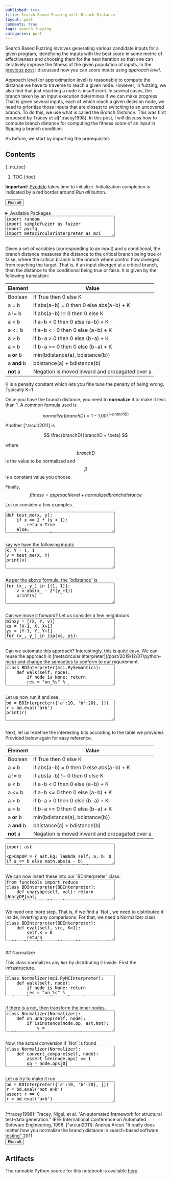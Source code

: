 ```yaml
---
published: true
title: Search Based Fuzzing with Branch Distance
layout: post
comments: true
tags: search fuzzing
categories: post
---
```


Search Based Fuzzing involves generating various candidate inputs for a given
program, identifying the inputs with the best score in some metric of
effectiveness and choosing them for the next iteration so that one can
iteratively improve the fitness of the given population of inputs.
In the [previous post](/post/2024/06/27/search-based-fuzzing-approach-level/)
I discussed how you can score inputs using *approach level*. 

Approach level (or approximation level) is reasonable to compute the
distance we have to traverse to reach a given node. However, in fuzzing, we
also find that just reaching a node is insufficient. In several cases, the
branch taken by an input execution determines if we can make progress. That is
given several inputs, each of which reach a given decision node, we need to
prioritize those inputs that are closest to switching to an uncovered branch.
To do this, we use what is called the *Branch Distance*. This was first
proposed by Tracey et al[^tracey1998]. In this post, I will discuss how to
compute branch distance for computing the fitness score of an input in
flipping a branch condition.

As before, we start by importing the prerequisites

## Contents
{:.no_toc}

1. TOC
{:toc}

<script src="/resources/js/graphviz/index.min.js"></script>
<script>
// From https://github.com/hpcc-systems/hpcc-js-wasm
// Hosted for teaching.
var hpccWasm = window["@hpcc-js/wasm"];
function display_dot(dot_txt, div) {
    hpccWasm.graphviz.layout(dot_txt, "svg", "dot").then(svg => {
        div.innerHTML = svg;
    });
}
window.display_dot = display_dot
// from js import display_dot
</script>

<script src="/resources/pyodide/full/3.9/pyodide.js"></script>
<link rel="stylesheet" type="text/css" media="all" href="/resources/skulpt/css/codemirror.css">
<link rel="stylesheet" type="text/css" media="all" href="/resources/skulpt/css/solarized.css">
<link rel="stylesheet" type="text/css" media="all" href="/resources/skulpt/css/env/editor.css">

<script src="/resources/skulpt/js/codemirrorepl.js" type="text/javascript"></script>
<script src="/resources/skulpt/js/python.js" type="text/javascript"></script>
<script src="/resources/pyodide/js/env/editor.js" type="text/javascript"></script>

**Important:** [Pyodide](https://pyodide.readthedocs.io/en/latest/) takes time to initialize.
Initialization completion is indicated by a red border around *Run all* button.
<form name='python_run_form'>
<button type="button" name="python_run_all">Run all</button>
</form>

<details>
<summary>Available Packages </summary>
<!--##### Available Packages-->

These are packages that refer either to my previous posts or to pure python
packages that I have compiled, and is available in the below locations. As
before, install them if you need to run the program directly on the machine.
To install, simply download the wheel file (`pkg.whl`) and install using
`pip install pkg.whl`.

<ol>
<li><a href="https://rahul.gopinath.org/py/simplefuzzer-0.0.1-py2.py3-none-any.whl">simplefuzzer-0.0.1-py2.py3-none-any.whl</a> from "<a href="/post/2019/05/28/simplefuzzer-01/">The simplest grammar fuzzer in the world</a>".</li>
<li><a href="https://rahul.gopinath.org/py/pycfg-0.0.1-py2.py3-none-any.whl">pycfg-0.0.1-py2.py3-none-any.whl</a> from "<a href="/post/2019/12/08/python-controlflow/">The Python Control Flow Graph</a>".</li>
<li><a href="https://rahul.gopinath.org/py/pydot-1.4.1-py2.py3-none-any.whl">pydot-1.4.1-py2.py3-none-any.whl</a></li>
<li><a href="https://rahul.gopinath.org/py/metacircularinterpreter-0.0.1-py2.py3-none-any.whl">metacircularinterpreter-0.0.1-py2.py3-none-any.whl</a> from "<a href="/post/2019/12/07/python-mci/">Python Meta Circular Interpreter</a>".</li>
</ol>

<div style='display:none'>
<form name='python_run_form'>
<textarea cols="40" rows="4" id='python_pre_edit' name='python_edit'>
https://rahul.gopinath.org/py/simplefuzzer-0.0.1-py2.py3-none-any.whl
https://rahul.gopinath.org/py/pycfg-0.0.1-py2.py3-none-any.whl
https://rahul.gopinath.org/py/pydot-1.4.1-py2.py3-none-any.whl
https://rahul.gopinath.org/py/metacircularinterpreter-0.0.1-py2.py3-none-any.whl
</textarea>
</form>
</div>
</details>

<!--
############
import random
import simplefuzzer as fuzzer
import pycfg
import metacircularinterpreter as mci

import pydot
import textwrap as tw

############
-->
<form name='python_run_form'>
<textarea cols="40" rows="4" name='python_edit'>
import random
import simplefuzzer as fuzzer
import pycfg
import metacircularinterpreter as mci

import pydot
import textwrap as tw
</textarea><br />
<pre class='Output' name='python_output'></pre>
<div name='python_canvas'></div>
</form>
Given a set of variables (corresponding to an input) and a conditional,
the branch distance measures the distance to the critical branch being
true or false, where the critical branch is the branch where control flow
diverged from reaching the target. That is, if an input diverged at
a critical branch, then the distance to the conditional being true or false.
It is given by the following translation:

| Element   | Value   |
|-----------|---------|
|   Boolean | if True then 0 else K |
|   a = b   | if abs(a-b) = 0 then 0 else abs(a-b) + K  |
|   a != b  | if abs(a-b) != 0 then 0 else K            |
|   a < b   | if a-b < 0 then 0 else (a-b) + K          |
|   a <= b  | if a-b <= 0 then 0 else (a-b) + K         |
|   a > b   | if b-a >  0 then 0 else (b-a) + K         |
|   a > b   | if b-a >= 0 then 0 else (b-a) + K         |
|   a **or** b  | min(bdistance(a), bdistance(b))                     |
|   a **and** b  | bdistance(a) + bdistance(b)                         |
|   **not** a     | Negation is moved inward and propagated over a  |


K is a penalty constant which lets you fine tune the penalty of being wrong. Typically K=1

Once you have the branch distance, you need to **normalize** it to make it less than 1. A common formula used is

$$ normalize(branchD) = 1 − 1.001^{(−branchD)} $$

Another [^arcuri2011] is

$$ \frac{branchD}{branchD + \beta} $$

where $$ branchD $$ is the value to be normalized and $$ \beta $$ is a constant value you choose.

Finally, $$ fitness = approach level + normalized branch distance $$

Let us consider a few examples.

<!--
############
def test_me(x, y):
    if x == 2 * (y + 1):
        return True
    else:
        return False

############
-->
<form name='python_run_form'>
<textarea cols="40" rows="4" name='python_edit'>
def test_me(x, y):
    if x == 2 * (y + 1):
        return True
    else:
        return False
</textarea><br />
<pre class='Output' name='python_output'></pre>
<div name='python_canvas'></div>
</form>
say we have the following inputs

<!--
############
X, Y = 1, 1
v = test_me(X, Y)
print(v)

############
-->
<form name='python_run_form'>
<textarea cols="40" rows="4" name='python_edit'>
X, Y = 1, 1
v = test_me(X, Y)
print(v)
</textarea><br />
<pre class='Output' name='python_output'></pre>
<div name='python_canvas'></div>
</form>
As per the above formula, the `bdistance` is

<!--
############
for (x_, y_) in [(1, 1)]:
    v = abs(x_ - 2*(y_+1))
    print(v)

############
-->
<form name='python_run_form'>
<textarea cols="40" rows="4" name='python_edit'>
for (x_, y_) in [(1, 1)]:
    v = abs(x_ - 2*(y_+1))
    print(v)
</textarea><br />
<pre class='Output' name='python_output'></pre>
<div name='python_canvas'></div>
</form>
Can we move it forward? Let us consider a few neighbours.

<!--
############
minxy = [(X, Y, v)]
xs = [X-1, X, X+1]
ys = [Y-1, Y, Y+1]
for (x_, y_) in zip(xs, ys):
    v_ = abs(x_ - 2*(y_+1))
    print(v_)
    minxy.append((x_, y_, v_))
print(minxy)
# That is, as per this computation, 0, 0 is closer to flipping the branch.
# let us explore the neighbours again
X, Y, v = 0, 0, 2
minxy = [(X, Y, v)]
xs = [X-1, X, X+1]
ys = [Y-1, Y, Y+1]
for (x_, y_) in zip(xs, ys):
    v_ = abs(x_ - 2*(y_+1))
    print(v_)
    minxy.append((x_, y_, v_))
print(minxy)
# again
X, Y, v = -1, -1, 1
minxy = [(X, Y, v)]
xs = [X-1, X, X+1]
ys = [Y-1, Y, Y+1]
for (x_, y_) in zip(xs, ys):
    v_ = abs(x_ - 2*(y_+1))
    print(v_)
    minxy.append((x_, y_, v_))
print(minxy)
# at this point, we have a zero
v = test_me(-2, -2)
print(v)

############
-->
<form name='python_run_form'>
<textarea cols="40" rows="4" name='python_edit'>
minxy = [(X, Y, v)]
xs = [X-1, X, X+1]
ys = [Y-1, Y, Y+1]
for (x_, y_) in zip(xs, ys):
    v_ = abs(x_ - 2*(y_+1))
    print(v_)
    minxy.append((x_, y_, v_))
print(minxy)
# That is, as per this computation, 0, 0 is closer to flipping the branch.
# let us explore the neighbours again
X, Y, v = 0, 0, 2
minxy = [(X, Y, v)]
xs = [X-1, X, X+1]
ys = [Y-1, Y, Y+1]
for (x_, y_) in zip(xs, ys):
    v_ = abs(x_ - 2*(y_+1))
    print(v_)
    minxy.append((x_, y_, v_))
print(minxy)
# again
X, Y, v = -1, -1, 1
minxy = [(X, Y, v)]
xs = [X-1, X, X+1]
ys = [Y-1, Y, Y+1]
for (x_, y_) in zip(xs, ys):
    v_ = abs(x_ - 2*(y_+1))
    print(v_)
    minxy.append((x_, y_, v_))
print(minxy)
# at this point, we have a zero
v = test_me(-2, -2)
print(v)
</textarea><br />
<pre class='Output' name='python_output'></pre>
<div name='python_canvas'></div>
</form>
Can we automate this approach? Interestingly, this is quite easy.
We can reuse the approach in [metacircular interpreter](/post/2019/12/07/python-mci/)
and change the semantics to conform to our requirement.

<!--
############
class BDInterpreter(mci.PySemantics):
    def walk(self, node):
        if node is None: return
        res = "on_%s" % node.__class__.__name__.lower()
        if hasattr(self, res):
            return getattr(self,res)(node)
        raise mci.SynErr('walk: Not Implemented in %s' % type(node))


############
-->
<form name='python_run_form'>
<textarea cols="40" rows="4" name='python_edit'>
class BDInterpreter(mci.PySemantics):
    def walk(self, node):
        if node is None: return
        res = &quot;on_%s&quot; % node.__class__.__name__.lower()
        if hasattr(self, res):
            return getattr(self,res)(node)
        raise mci.SynErr(&#x27;walk: Not Implemented in %s&#x27; % type(node))
</textarea><br />
<pre class='Output' name='python_output'></pre>
<div name='python_canvas'></div>
</form>
Let us now run it and see.

<!--
############
bd = BDInterpreter({'a':10, 'b':20}, [])
r = bd.eval('a+b')
print(r)

############
-->
<form name='python_run_form'>
<textarea cols="40" rows="4" name='python_edit'>
bd = BDInterpreter({&#x27;a&#x27;:10, &#x27;b&#x27;:20}, [])
r = bd.eval(&#x27;a+b&#x27;)
print(r)
</textarea><br />
<pre class='Output' name='python_output'></pre>
<div name='python_canvas'></div>
</form>
Next, let us redefine the interesting bits according to the table we provided.
Provided below again for easy reference.

| Element   | Value   |
|-----------|---------|
|   Boolean | if True then 0 else K |
|   a = b   | if abs(a-b) = 0 then 0 else abs(a-b) + K  |
|   a != b  | if abs(a-b) != 0 then 0 else K            |
|   a < b   | if a-b < 0 then 0 else (a-b) + K          |
|   a <= b  | if a-b <= 0 then 0 else (a-b) + K         |
|   a > b   | if b-a >  0 then 0 else (b-a) + K         |
|   a > b   | if b-a >= 0 then 0 else (b-a) + K         |
|   a **or** b  | min(bdistance(a), bdistance(b))                     |
|   a **and** b  | bdistance(a) + bdistance(b)                         |
|   **not** a     | Negation is moved inward and propagated over a  |

<!--
############
import ast

CmpOP = {
          ast.Eq: lambda self, a, b: 0 if a == b else math.abs(a - b) + self.K,
          ast.NotEq: lambda self, a, b: 0 if a != b else math.abs(a - b) + self.K,
          ast.Lt: lambda self, a, b: 0 if a < b else (a - b) + self.K,
          ast.LtE: lambda self, a, b:  0 if a <= b else (a - b) + self.K,
          ast.Gt: lambda self, a, b: 0 if a > b else (b - a) + self.K,
          ast.GtE: lambda self, a, b:  0 if a >= b else (b - a) + self.K,
          # The following are not in traditional branch distance,
          # but we can make an informed guess.
          ast.Is: lambda self, a, b: 0 if a is b else self.K,
          ast.IsNot: lambda self, a, b:  0 if a is not b else self.K,
          ast.In: lambda self, a, b: 0 if a in b else self.K,
          ast.NotIn: lambda self, a, b: 0 if a not in b else self.K,
}

BoolOP = {
          ast.And: lambda a, b: a + b,
          ast.Or: lambda a, b: min(a, b)
}

UnaryOP = {
          ast.Invert: lambda a: ~a,
          ast.Not: None, # should not exist
          ast.UAdd: lambda a: +a,
          ast.USub: lambda a: -a
}

############
-->
<form name='python_run_form'>
<textarea cols="40" rows="4" name='python_edit'>
import ast

CmpOP = {
          ast.Eq: lambda self, a, b: 0 if a == b else math.abs(a - b) + self.K,
          ast.NotEq: lambda self, a, b: 0 if a != b else math.abs(a - b) + self.K,
          ast.Lt: lambda self, a, b: 0 if a &lt; b else (a - b) + self.K,
          ast.LtE: lambda self, a, b:  0 if a &lt;= b else (a - b) + self.K,
          ast.Gt: lambda self, a, b: 0 if a &gt; b else (b - a) + self.K,
          ast.GtE: lambda self, a, b:  0 if a &gt;= b else (b - a) + self.K,
          # The following are not in traditional branch distance,
          # but we can make an informed guess.
          ast.Is: lambda self, a, b: 0 if a is b else self.K,
          ast.IsNot: lambda self, a, b:  0 if a is not b else self.K,
          ast.In: lambda self, a, b: 0 if a in b else self.K,
          ast.NotIn: lambda self, a, b: 0 if a not in b else self.K,
}

BoolOP = {
          ast.And: lambda a, b: a + b,
          ast.Or: lambda a, b: min(a, b)
}

UnaryOP = {
          ast.Invert: lambda a: ~a,
          ast.Not: None, # should not exist
          ast.UAdd: lambda a: +a,
          ast.USub: lambda a: -a
}
</textarea><br />
<pre class='Output' name='python_output'></pre>
<div name='python_canvas'></div>
</form>
We can now insert these into our `BDInterpreter` class.

<!--
############
from functools import reduce
class BDInterpreter(BDInterpreter):
    def unaryop(self, val): return UnaryOP[val]
    def cmpop(self, val): return CmpOP[val]
    def boolop(self, val): return BoolOP[val]

    def on_unaryop(self, node):
        return self.unaryop(type(node.op))(self.walk(node.operand))

    # we want the comparator to have access to K. So we pass in `self`.
    def on_compare(self, node):
        hd = self.walk(node.left)
        op = node.ops[0]
        tl = self.walk(node.comparators[0])
        return self.cmpop(type(op))(self, hd, tl)

    def on_boolop(self, node):
        return reduce(self.boolop(type(node.op)), [self.walk(n) for n in node.values])

############
-->
<form name='python_run_form'>
<textarea cols="40" rows="4" name='python_edit'>
from functools import reduce
class BDInterpreter(BDInterpreter):
    def unaryop(self, val): return UnaryOP[val]
    def cmpop(self, val): return CmpOP[val]
    def boolop(self, val): return BoolOP[val]

    def on_unaryop(self, node):
        return self.unaryop(type(node.op))(self.walk(node.operand))

    # we want the comparator to have access to K. So we pass in `self`.
    def on_compare(self, node):
        hd = self.walk(node.left)
        op = node.ops[0]
        tl = self.walk(node.comparators[0])
        return self.cmpop(type(op))(self, hd, tl)

    def on_boolop(self, node):
        return reduce(self.boolop(type(node.op)), [self.walk(n) for n in node.values])
</textarea><br />
<pre class='Output' name='python_output'></pre>
<div name='python_canvas'></div>
</form>
We need one more step. That is, if we find a `Not`, we need to distributed it
inside, inverting any comparisons. For that, we need a Normalizer class

<!--
############
class BDInterpreter(BDInterpreter):
    def eval(self, src, K=1):
        self.K = K
        return self.walk(self.normalize(self.parse(src)))

    def normalize(self, myast):
        return Normalizer().walk(myast)

############
-->
<form name='python_run_form'>
<textarea cols="40" rows="4" name='python_edit'>
class BDInterpreter(BDInterpreter):
    def eval(self, src, K=1):
        self.K = K
        return self.walk(self.normalize(self.parse(src)))

    def normalize(self, myast):
        return Normalizer().walk(myast)
</textarea><br />
<pre class='Output' name='python_output'></pre>
<div name='python_canvas'></div>
</form>
## Normalizer

This class normalizes any `Not` by distributing it inside.
First the infrastructure.

<!--
############
class Normalizer(mci.PyMCInterpreter):
    def walk(self, node):
        if node is None: return
        res = "on_%s" % node.__class__.__name__.lower()
        if hasattr(self, res):
            v = getattr(self,res)(node)
            return v
        raise mci.SynErr('walk: Not Implemented in %s' % type(node))

    def on_module(self, node):
        body = []
        for p in node.body:
            v = self.walk(p)
            body.append(v)
        v = ast.Module(body, node.type_ignores)
        ast.fix_missing_locations(v)
        return v

    def on_expr(self, node):
        v = ast.Expr(self.walk(node.value))
        ast.fix_missing_locations(v)
        return v

    def on_compare(self, node):
        # nothing to do, because we do not expect a `not`
        # inside the compare.
        return node

    def on_boolop(self, node):
        values = []
        for v in node.values:
            r = self.walk(v)
            values.append(v)
        v = ast.BoolOp(node.op, values)
        ast.fix_missing_locations(v)
        return v

############
-->
<form name='python_run_form'>
<textarea cols="40" rows="4" name='python_edit'>
class Normalizer(mci.PyMCInterpreter):
    def walk(self, node):
        if node is None: return
        res = &quot;on_%s&quot; % node.__class__.__name__.lower()
        if hasattr(self, res):
            v = getattr(self,res)(node)
            return v
        raise mci.SynErr(&#x27;walk: Not Implemented in %s&#x27; % type(node))

    def on_module(self, node):
        body = []
        for p in node.body:
            v = self.walk(p)
            body.append(v)
        v = ast.Module(body, node.type_ignores)
        ast.fix_missing_locations(v)
        return v

    def on_expr(self, node):
        v = ast.Expr(self.walk(node.value))
        ast.fix_missing_locations(v)
        return v

    def on_compare(self, node):
        # nothing to do, because we do not expect a `not`
        # inside the compare.
        return node

    def on_boolop(self, node):
        values = []
        for v in node.values:
            r = self.walk(v)
            values.append(v)
        v = ast.BoolOp(node.op, values)
        ast.fix_missing_locations(v)
        return v
</textarea><br />
<pre class='Output' name='python_output'></pre>
<div name='python_canvas'></div>
</form>
if there is a not, then transform the inner nodes.

<!--
############
class Normalizer(Normalizer):
    def on_unaryop(self, node):
        if isinstance(node.op, ast.Not):
            v = self.convert_not(node.operand)
            ast.fix_missing_locations(v)
            return v
        else:
            return ast.UnaryOp(node.op, node.operand)

############
-->
<form name='python_run_form'>
<textarea cols="40" rows="4" name='python_edit'>
class Normalizer(Normalizer):
    def on_unaryop(self, node):
        if isinstance(node.op, ast.Not):
            v = self.convert_not(node.operand)
            ast.fix_missing_locations(v)
            return v
        else:
            return ast.UnaryOp(node.op, node.operand)
</textarea><br />
<pre class='Output' name='python_output'></pre>
<div name='python_canvas'></div>
</form>
Now, the actual conversion if `Not` is found

<!--
############
class Normalizer(Normalizer):
    def convert_compare(self, node):
        assert len(node.ops) == 1
        op = node.ops[0]
        if isinstance(op, ast.Eq):
            v = ast.Compare(node.left, [ast.NotEq()], node.comparators)
        elif isinstance(op, ast.NotEq):
            v = ast.Compare(node.left, [ast.Eq()], node.comparators)
        elif isinstance(op, ast.Lt):
            v =  ast.Compare(node.left, [ast.GtE()], node.comparators)
        elif isinstance(op, ast.Gt):
            v =  ast.Compare(node.left, [ast.LtE()], node.comparators)
        elif isinstance(op, ast.GtE):
            v = ast.Compare(node.left, [ast.Lt()], node.comparators)
        elif isinstance(op, ast.LtE):
            v = ast.Compare(node.left, [ast.Gt()], node.comparators)
        elif isinstance(op, ast.In):
            v = ast.Compare(node.left, [ast.NotIn()], node.comparators)
        elif isinstance(op, ast.NotIn):
            v = ast.Compare(node.left, [ast.In()], node.comparators)
        else:
            assert False
        ast.fix_missing_locations(v)
        return v

    def convert_boolop(self, node):
        nots = [self.convert_not(v) for v in node.values]
        if isinstance(node.op, ast.Or):
            return ast.BoolOp(ast.And(), nots)
        elif isinstance(node.op, ast.And):
            return ast.BoolOp(ast.Or(), nots)
        else:
            assert False

    def convert_not(self, node):
        if isinstance(node, ast.Compare):
            return self.convert_compare(node)
        elif isinstance(node, ast.BoolOp):
            return self.convert_boolop(node)
        assert False

############
-->
<form name='python_run_form'>
<textarea cols="40" rows="4" name='python_edit'>
class Normalizer(Normalizer):
    def convert_compare(self, node):
        assert len(node.ops) == 1
        op = node.ops[0]
        if isinstance(op, ast.Eq):
            v = ast.Compare(node.left, [ast.NotEq()], node.comparators)
        elif isinstance(op, ast.NotEq):
            v = ast.Compare(node.left, [ast.Eq()], node.comparators)
        elif isinstance(op, ast.Lt):
            v =  ast.Compare(node.left, [ast.GtE()], node.comparators)
        elif isinstance(op, ast.Gt):
            v =  ast.Compare(node.left, [ast.LtE()], node.comparators)
        elif isinstance(op, ast.GtE):
            v = ast.Compare(node.left, [ast.Lt()], node.comparators)
        elif isinstance(op, ast.LtE):
            v = ast.Compare(node.left, [ast.Gt()], node.comparators)
        elif isinstance(op, ast.In):
            v = ast.Compare(node.left, [ast.NotIn()], node.comparators)
        elif isinstance(op, ast.NotIn):
            v = ast.Compare(node.left, [ast.In()], node.comparators)
        else:
            assert False
        ast.fix_missing_locations(v)
        return v

    def convert_boolop(self, node):
        nots = [self.convert_not(v) for v in node.values]
        if isinstance(node.op, ast.Or):
            return ast.BoolOp(ast.And(), nots)
        elif isinstance(node.op, ast.And):
            return ast.BoolOp(ast.Or(), nots)
        else:
            assert False

    def convert_not(self, node):
        if isinstance(node, ast.Compare):
            return self.convert_compare(node)
        elif isinstance(node, ast.BoolOp):
            return self.convert_boolop(node)
        assert False
</textarea><br />
<pre class='Output' name='python_output'></pre>
<div name='python_canvas'></div>
</form>
Let us try to make it run

<!--
############
bd = BDInterpreter({'a':10, 'b':20}, [])
r = bd.eval('not a>b')
assert r == 0
r = bd.eval('a>b')
assert r == 11
r = bd.eval('a>b or a<(20*b)')
assert r == 0
r = bd.eval('not (a>b or a< (2 + b))')
assert r == 13


############
-->
<form name='python_run_form'>
<textarea cols="40" rows="4" name='python_edit'>
bd = BDInterpreter({&#x27;a&#x27;:10, &#x27;b&#x27;:20}, [])
r = bd.eval(&#x27;not a&gt;b&#x27;)
assert r == 0
r = bd.eval(&#x27;a&gt;b&#x27;)
assert r == 11
r = bd.eval(&#x27;a&gt;b or a&lt;(20*b)&#x27;)
assert r == 0
r = bd.eval(&#x27;not (a&gt;b or a&lt; (2 + b))&#x27;)
assert r == 13
</textarea><br />
<pre class='Output' name='python_output'></pre>
<div name='python_canvas'></div>
</form>
[^tracey1998]: Tracey, Nigel, et al. "An automated framework for structural test-data generation." IEEE International Conference on Automated Software Engineering, 1998.
[^arcuri2011]: Andrea Arcuri "It really does matter how you normalize the branch distance in search-based software testing" 2011

<form name='python_run_form'>
<button type="button" name="python_run_all">Run all</button>
</form>

## Artifacts

The runnable Python source for this notebook is available [here](https://github.com/rahulgopinath/rahulgopinath.github.io/blob/master/notebooks/2024-06-28-search-based-fuzzing-branch-distance.py).


